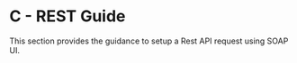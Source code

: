 # **C - REST Guide**

This section provides the guidance to setup a Rest API request using SOAP UI. 
